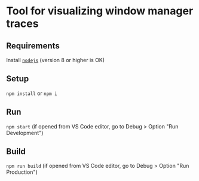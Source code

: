 # Tool for visualizing window manager traces

## Requirements

Install [```nodejs```](https://nodejs.org/dist/latest-v8.x/) (version 8 or higher is OK)

## Setup

`npm install` or `npm i`

## Run

`npm start`
(if opened from VS Code editor, go to Debug > Option "Run Development")

## Build

`npm run build`
(if opened from VS Code editor, go to Debug > Option "Run Production")
